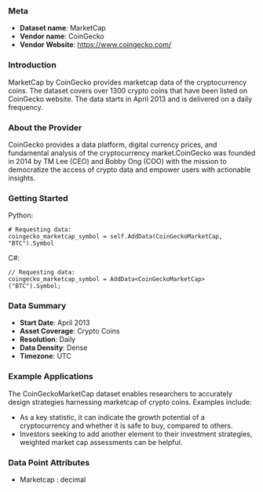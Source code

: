 ### Meta
- **Dataset name**: MarketCap
- **Vendor name**: CoinGecko
- **Vendor Website**: https://www.coingecko.com/


### Introduction

MarketCap by CoinGecko provides marketcap data of the cryptocurrency coins. The dataset covers over 1300 crypto coins that have been listed on CoinGecko website. The data starts in April 2013 and is delivered on a daily frequency.

### About the Provider
CoinGecko provides a data platform, digital currency prices, and fundamental analysis of the cryptocurrency market.CoinGecko was founded in 2014 by TM Lee (CEO) and Bobby Ong (COO) with the mission to democratize the access of crypto data and empower users with actionable insights.

### Getting Started
Python:
```
# Requesting data:
coingecko_marketcap_symbol = self.AddData(CoinGeckoMarketCap, "BTC").Symbol
```

C#:
```
// Requesting data:
coingecko_marketcap_symbol = AddData<CoinGeckoMarketCap>("BTC").Symbol;
```

### Data Summary
- **Start Date**: April 2013
- **Asset Coverage**: Crypto Coins
- **Resolution**: Daily
- **Data Density**: Dense
- **Timezone**: UTC


### Example Applications

The CoinGeckoMarketCap dataset enables researchers to accurately design strategies harnessing marketcap of crypto coins. Examples include:

- As a key statistic, it can indicate the growth potential of a cryptocurrency and whether it is safe to buy, compared to others.
- Investors seeking to add another element to their investment strategies, weighted market cap assessments can be helpful.

### Data Point Attributes

- Marketcap : decimal
